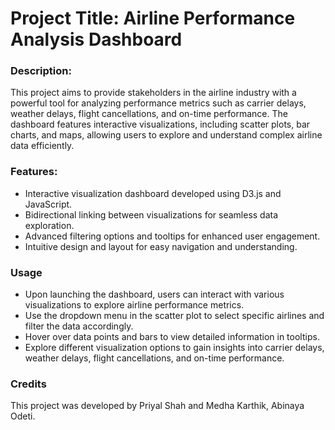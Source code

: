 <h1>Project Title: Airline Performance Analysis Dashboard</h1>

<h3>Description:</h3>
<p>This project aims to provide stakeholders in the airline industry with a powerful tool for analyzing performance metrics such as carrier delays, weather delays, flight cancellations, and on-time performance. The dashboard features interactive visualizations, including scatter plots, bar charts, and maps, allowing users to explore and understand complex airline data efficiently.</p>
<h3>Features:</h3>
<ul>
  <li>Interactive visualization dashboard developed using D3.js and JavaScript.</li>
  <li>Bidirectional linking between visualizations for seamless data exploration.</li>
  <li>Advanced filtering options and tooltips for enhanced user engagement.</li>
  <li>Intuitive design and layout for easy navigation and understanding.</li>
</ul>
<h3>Usage</h3>
<ul>
  <li>Upon launching the dashboard, users can interact with various visualizations to explore airline performance metrics.</li>
  <li>Use the dropdown menu in the scatter plot to select specific airlines and filter the data accordingly.</li>
  <li>Hover over data points and bars to view detailed information in tooltips.</li>
  <li>Explore different visualization options to gain insights into carrier delays, weather delays, flight cancellations, and on-time performance.</li>
</ul>
<h3>Credits</h3>
<p>This project was developed by Priyal Shah and Medha Karthik, Abinaya Odeti.</p>
